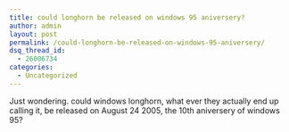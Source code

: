 ```yaml
---
title: could longhorn be released on windows 95 aniversery?
author: admin
layout: post
permalink: /could-longhorn-be-released-on-windows-95-aniversery/
dsq_thread_id:
  - 26006734
categories:
  - Uncategorized
---
```

Just wondering. could windows longhorn, what ever they actually end up calling it, be released on August 24 2005, the 10th aniversery of windows 95?